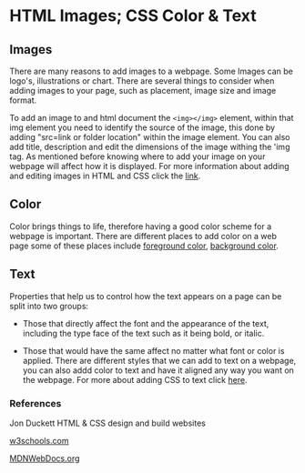 # HTML Images; CSS Color & Text

## Images

There are many reasons to add images to a webpage. Some Images can be logo's, illustrations or chart. There are several things to consider when adding images to your page, such as placement, image size and image format.

To add an image to and html document the `<img></img>` element, within that img element you need to identify the source of the image, this done by adding "src=link or folder location" within the image element. You can also add title, description and edit the dimensions of the image withing the 'img tag. As mentioned before knowing where to add your image on your webpage will affect how it is displayed. For more information about adding and editing images in HTML and CSS click the [link](https://developer.mozilla.org/en-US/docs/Learn/HTML/Multimedia_and_embedding/Images_in_HTML).

## Color

Color brings things to life, therefore having a good color scheme for a webpage is important. There are different places to add color on a web page some of these places include [foreground color](https://www.w3resource.com/css/color/introduction.php), [background color](https://www.w3schools.com/cssref/pr_background-color.asp).

## Text

Properties that help us to control how the text appears on a page can be split into two groups:

* Those that directly affect the font and the appearance of the text, including the type face of the text such as it being bold, or italic.

* Those that would have the same affect no matter what font or color is applied. There are different styles that we can add to text on a webpage, you can also addd color to text and have it aligned any way you want on the webpage. For more about adding CSS to text click [here](https://www.w3schools.com/css/css_text.asp).

### References

Jon Duckett
HTML & CSS design and build websites

[w3schools.com](https://www.w3schools.com/)

[MDNWebDocs.org](https://developer.mozilla.org/en-US/docs/Learn/HTML/Multimedia_and_embedding/Images_in_HTML)